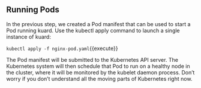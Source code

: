 ## Running Pods
In the previous step, we created a Pod manifest that can be used to start a Pod running kuard. Use the kubectl apply command to launch a single instance of kuard:

`kubectl apply -f nginx-pod.yaml`{{execute}}

The Pod manifest will be submitted to the Kubernetes API server. The Kubernetes system will then schedule that Pod to run on a healthy node in the cluster, where it will be monitored by the kubelet daemon process. Don’t worry if you don’t understand all the moving parts of Kubernetes right now.